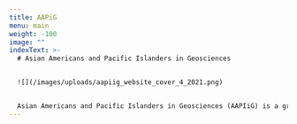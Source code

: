 ```yaml
---
title: AAPiG
menu: main
weight: -100
image: ""
indexText: >-
  # Asian Americans and Pacific Islanders in Geosciences


  ![](/images/uploads/aapiig_website_cover_4_2021.png)


  Asian Americans and Pacific Islanders in Geosciences (AAPIiG) is a grassroots, member-driven organization committed to building a community that supports AAPIs within geosciences.
---
```

